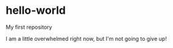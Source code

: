 # hello-world
My first repository

I am a little overwhelmed right now, but I'm not going to give up!
